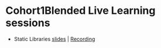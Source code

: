 # Cohort1Blended Live Learning sessions
- Static Libraries [slides](./PDF/Static%20Libraries.pdf) | [Recording](https://us06web.zoom.us/rec/share/huPRhhzl8g64YMy2iphc4FLbx6at--kKRIjD-tQiT8Z-K6LG92pf-Ld_iRjbX84_.YUJOw0V1yBCg072w)